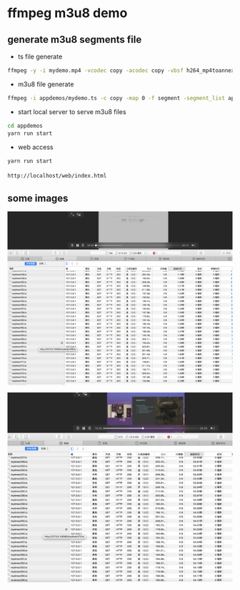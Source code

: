 # ffmpeg m3u8 demo

## generate m3u8 segments file

* ts file generate

```bash
ffmpeg -y -i mydemo.mp4 -vcodec copy -acodec copy -vbsf h264_mp4toannexb appdemos/mydemo.ts

```

* m3u8 file generate

```bash
ffmpeg -i appdemos/mydemo.ts -c copy -map 0 -f segment -segment_list appdemos/mydemo.m3u8 -segment_time 15 appdemos/mydemo%03d.ts
```

* start local server to serve m3u8 files

```bash
cd appdemos
yarn run start
```

*  web access

```bash
yarn run start 

http://localhost/web/index.html
```

## some images

![image](./images/36581341.png)

![image](./images/36611100.png)
